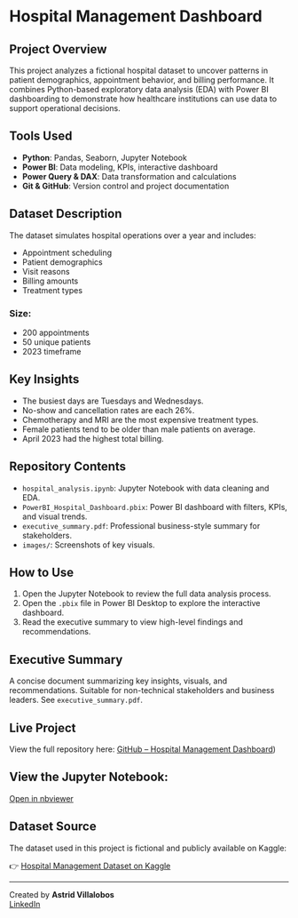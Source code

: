 # Hospital Management Dashboard

## Project Overview
This project analyzes a fictional hospital dataset to uncover patterns in patient demographics, appointment behavior, and billing performance. It combines Python-based exploratory data analysis (EDA) with Power BI dashboarding to demonstrate how healthcare institutions can use data to support operational decisions.

## Tools Used
- **Python**: Pandas, Seaborn, Jupyter Notebook
- **Power BI**: Data modeling, KPIs, interactive dashboard
- **Power Query & DAX**: Data transformation and calculations
- **Git & GitHub**: Version control and project documentation 

## Dataset Description
The dataset simulates hospital operations over a year and includes:
- Appointment scheduling
- Patient demographics
- Visit reasons
- Billing amounts
- Treatment types

### Size:
- 200 appointments
- 50 unique patients
- 2023 timeframe

## Key Insights
- The busiest days are Tuesdays and Wednesdays.
- No-show and cancellation rates are each 26%.
- Chemotherapy and MRI are the most expensive treatment types.
- Female patients tend to be older than male patients on average.
- April 2023 had the highest total billing.

## Repository Contents
- `hospital_analysis.ipynb`: Jupyter Notebook with data cleaning and EDA.
- `PowerBI_Hospital_Dashboard.pbix`: Power BI dashboard with filters, KPIs, and visual trends.
- `executive_summary.pdf`: Professional business-style summary for stakeholders.
- `images/`: Screenshots of key visuals.

## How to Use
1. Open the Jupyter Notebook to review the full data analysis process.
2. Open the `.pbix` file in Power BI Desktop to explore the interactive dashboard.
3. Read the executive summary to view high-level findings and recommendations.

## Executive Summary
A concise document summarizing key insights, visuals, and recommendations. Suitable for non-technical stakeholders and business leaders. See `executive_summary.pdf`.

## Live Project
View the full repository here: [GitHub – Hospital Management Dashboard](https://github.com/astridcvr/hospital-management-dashboard))

## View the Jupyter Notebook:
[Open in nbviewer](https://nbviewer.org/github/astridcvr/hospital-management-dashboard/blob/main/Hospital_Management_Initial_Analysis.ipynb)

## Dataset Source
The dataset used in this project is fictional and publicly available on Kaggle:

👉 [Hospital Management Dataset on Kaggle](https://www.kaggle.com/datasets/kanakbaghel/hospital-management-dataset)

---

Created by **Astrid Villalobos**  
[LinkedIn](https://www.linkedin.com/in/astridcvr/)
